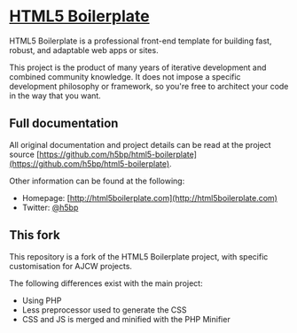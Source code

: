 # [HTML5 Boilerplate](http://html5boilerplate.com)

HTML5 Boilerplate is a professional front-end template for building fast,
robust, and adaptable web apps or sites.

This project is the product of many years of iterative development and combined
community knowledge. It does not impose a specific development philosophy or
framework, so you're free to architect your code in the way that you want.

## Full documentation

All original documentation and project details can be read at the project source [https://github.com/h5bp/html5-boilerplate](https://github.com/h5bp/html5-boilerplate).

Other information can be found at the following:

* Homepage: [http://html5boilerplate.com](http://html5boilerplate.com)
* Twitter: [@h5bp](http://twitter.com/h5bp)

## This fork

This repository is a fork of the HTML5 Boilerplate project, with specific customisation for AJCW projects.

The following differences exist with the main project:

- Using PHP
- Less preprocessor used to generate the CSS
- CSS and JS is merged and minified with the PHP Minifier